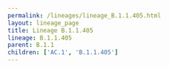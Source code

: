 ```yaml
---
permalink: /lineages/lineage_B.1.1.405.html
layout: lineage_page
title: Lineage B.1.1.405
lineage: B.1.1.405
parent: B.1.1
children: ['AC.1', 'B.1.1.405']
---
```

